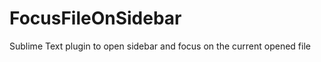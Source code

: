 FocusFileOnSidebar
==================

Sublime Text plugin to open sidebar and focus on the current opened file
